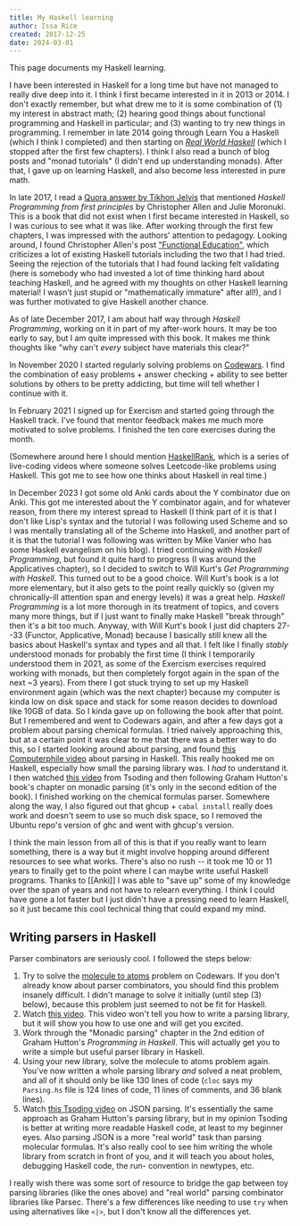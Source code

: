 ```yaml
---
title: My Haskell learning
author: Issa Rice
created: 2017-12-25
date: 2024-03-01
---
```


This page documents my Haskell learning.

I have been interested in Haskell for a long time but have not managed to really dive deep into it. I think I first became interested in it in 2013 or 2014. I don't exactly remember, but what drew me to it is some combination of (1) my interest in abstract math; (2) hearing good things about functional programming and Haskell in particular; and (3) wanting to try new things in programming. I remember in late 2014 going through Learn You a Haskell (which I think I completed) and then starting on [*Real World Haskell*](http://book.realworldhaskell.org/) (which I stopped after the first few chapters). I think I also read a bunch of blog posts and "monad tutorials" (I didn't end up understanding monads). After that, I gave up on learning Haskell, and also become less interested in pure math.

In late 2017, I read a [Quora answer by Tikhon Jelvis](https://www.quora.com/What-is-your-review-of-Learn-You-a-Haskell-2011-book/answer/Tikhon-Jelvis) that mentioned *Haskell Programming from first principles* by Christopher Allen and Julie Moronuki. This is a book that did not exist when I first became interested in Haskell, so I was curious to see what it was like. After working through the first few chapters, I was impressed with the authors' attention to pedagogy. Looking around, I found Christopher Allen's post ["Functional Education"](http://bitemyapp.com/posts/2014-12-31-functional-education.html "“bitemyapp - Functional Education”. Retrieved December 26, 2017."), which criticizes a lot of existing Haskell tutorials including the two that I had tried. Seeing the rejection of the tutorials that I had found lacking felt validating (here is somebody who had invested a lot of time thinking hard about teaching Haskell, and he agreed with my thoughts on other Haskell learning material! I wasn't just stupid or "mathematically immature" after all!), and I was further motivated to give Haskell another chance.

As of late December 2017, I am about half way through *Haskell Programming*, working on it in part of my after-work hours. It may be too early to say, but I am quite impressed with this book. It makes me think thoughts like "why can't *every* subject have materials this clear?"

In November 2020 I started regularly solving problems on
[Codewars](https://www.codewars.com/users/riceissa). I find the combination of
easy problems + answer checking + ability to see better solutions by others to
be pretty addicting, but time will tell whether I continue with it.

In February 2021 I signed up for Exercism and started going through the Haskell track.
I've found that mentor feedback makes me much more motivated to solve problems.
I finished the ten core exercises during the month.

(Somewhere around here I should mention [HaskellRank](https://www.youtube.com/playlist?list=PLguYJK7ydFE4aS8fq4D6DqjF6qsysxTnx), which is a series of live-coding videos where someone solves Leetcode-like problems using Haskell. This got me to see how one thinks about Haskell in real time.)

In December 2023 I got some old Anki cards about the Y combinator due on Anki. This got me interested about the Y combinator again, and for whatever reason, from there my interest spread to Haskell (I think part of it is that I don't like Lisp's syntax and the tutorial I was following used Scheme and so I was mentally translating all of the Scheme into Haskell, and another part of it is that the tutorial I was following was written by Mike Vanier who has some Haskell evangelism on his blog). I tried continuing with _Haskell Programming_, but found it quite hard to progress (I was around the Applicatives chapter), so I decided to switch to Will Kurt's _Get Programming with Haskell_. This turned out to be a good choice. Will Kurt's book is a lot more elementary, but it also gets to the point really quickly so (given my chronically-ill attention span and energy levels) it was a great help. _Haskell Programming_ is a lot more thorough in its treatment of topics, and covers many more things, but if I just want to finally make Haskell "break through" then it's a bit too much. Anyway, with Will Kurt's book I just did chapters 27--33 (Functor, Applicative, Monad) because I basically still knew all the basics about Haskell's syntax and types and all that. I felt like I finally _stably_ understood monads for probably the first time (I think I temporarily understood them in 2021, as some of the Exercism exercises required working with monads, but then completely forgot again in the span of the next ~3 years). From there I got stuck trying to set up my Haskell environment again (which was the next chapter) because my computer is kinda low on disk space and stack for some reason decides to download like 10GB of data. So I kinda gave up on following the book after that point. But I remembered and went to Codewars again, and after a few days got a problem about parsing chemical formulas. I tried naively approaching this, but at a certain point it was clear to me that there was a better way to do this, so I started looking around about parsing, and found [this Computerphile video](https://www.youtube.com/watch?v=dDtZLm7HIJs) about parsing in Haskell. This really hooked me on Haskell, especially how small the parsing library was. I *had* to understand it. I then watched [this video](https://www.youtube.com/watch?v=N9RUqGYuGfw) from Tsoding and then following Graham Hutton's book's chapter on monadic parsing (it's only in the second edition of the book). I finished working on the chemical formulas parser. Somewhere along the way, I also figured out that ghcup + `cabal install` really does work and doesn't seem to use so much disk space, so I removed the Ubuntu repo's version of ghc and went with ghcup's version.

I think the main lesson from all of this is that if you really want to learn something, there is a way but it might involve hopping around different resources to see what works. There's also no rush -- it took me 10 or 11 years to finally get to the point where I can maybe write useful Haskell programs. Thanks to [[Anki]] I was able to "save up" some of my knowledge over the span of years and not have to relearn everything. I think I could have gone a lot faster but I just didn't have a pressing need to learn Haskell, so it just became this cool technical thing that could expand my mind.

## Writing parsers in Haskell

Parser combinators are seriously cool. I followed the steps below:

1. Try to solve the [molecule to atoms](https://www.codewars.com/kata/52f831fa9d332c6591000511/train/haskell) problem on Codewars. If you don't already know about parser combinators, you should find this problem insanely difficult. I didn't manage to solve it initially (until step (3) below), because this problem just seemed to not be fit for Haskell.
2. Watch [this video](https://www.youtube.com/watch?v=dDtZLm7HIJs). This video won't tell you how to write a parsing library, but it will show you how to use one and will get you excited.
3. Work through the "Monadic parsing" chapter in the 2nd edition of Graham Hutton's _Programming in Haskell_. This will actually get you to write a simple but useful parser library in Haskell.
4. Using your new library, solve the molecule to atoms problem again. You've now written a whole parsing library *and* solved a neat problem, and all of it should only be like 130 lines of code (`cloc` says my `Parsing.hs` file is 124 lines of code, 11 lines of comments, and 36 blank lines).
5. Watch [this Tsoding video](https://www.youtube.com/watch?v=N9RUqGYuGfw) on JSON parsing. It's essentially the same approach as Graham Hutton's parsing library, but in my opinion Tsoding is better at writing more readable Haskell code, at least to my beginner eyes. Also parsing JSON is a more "real world" task than parsing molecular formulas. It's also really cool to see him writing the whole library from scratch in front of you, and it will teach you about holes, debugging Haskell code, the run- convention in newtypes, etc.

I really wish there was some sort of resource to bridge the gap between toy parsing libraries (like the ones above) and "real world" parsing combinator libraries like Parsec. There's a few differences like needing to use `try` when using alternatives like `<|>`, but I don't know all the differences yet.